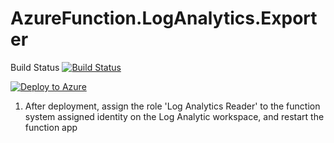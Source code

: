 # AzureFunction.LogAnalytics.Exporter

Build Status
[![Build Status](https://dev.azure.com/rabickel/Azure.Functions.LAContinuousExport/_apis/build/status/rbickel.AzureFunction.LogAnalytics.Exporter?branchName=dev)](https://dev.azure.com/rabickel/Azure.Functions.LAContinuousExport/_build/latest?definitionId=39&branchName=dev)

[![Deploy to Azure](https://aka.ms/deploytoazurebutton)](https://portal.azure.com/#create/Microsoft.Template/uri/https%3A%2F%2Fraw.githubusercontent.com%2Frbickel%2FAzureFunction.LogAnalytics.Exporter%2Fdev%2Fazuredeploy.json)

1. After deployment, assign the role 'Log Analytics Reader' to the function system assigned identity on the Log Analytic workspace, and restart the function app
